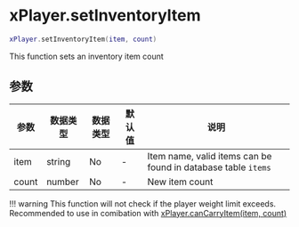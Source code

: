 # xPlayer.setInventoryItem

```lua
xPlayer.setInventoryItem(item, count)
```

This function sets an inventory item count

## 参数

| 参数 | 数据类型 | 数据类型 | 默认值 | 说明                                                   |
|----------|-----------|----------|---------------|---------------------------------------------------------------|
| item     | string    | No       | -             | Item name, valid items can be found in database table `items` |
| count    | number    | No       | -             | New item count                                                |


!!! warning
      This function will not check if the player weight limit exceeds. Recommended to use in comibation with [xPlayer.canCarryItem(item, count)](cancarryitem.md)
